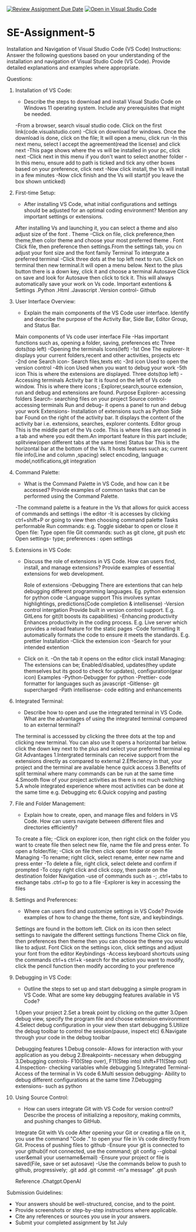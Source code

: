 [![Review Assignment Due Date](https://classroom.github.com/assets/deadline-readme-button-22041afd0340ce965d47ae6ef1cefeee28c7c493a6346c4f15d667ab976d596c.svg)](https://classroom.github.com/a/XoLGRbHq)
[![Open in Visual Studio Code](https://classroom.github.com/assets/open-in-vscode-2e0aaae1b6195c2367325f4f02e2d04e9abb55f0b24a779b69b11b9e10269abc.svg)](https://classroom.github.com/online_ide?assignment_repo_id=15296407&assignment_repo_type=AssignmentRepo)
# SE-Assignment-5
Installation and Navigation of Visual Studio Code (VS Code)
 Instructions:
Answer the following questions based on your understanding of the installation and navigation of Visual Studio Code (VS Code). Provide detailed explanations and examples where appropriate.

 Questions:

1. Installation of VS Code:
   - Describe the steps to download and install Visual Studio Code on Windows 11 operating system. Include any prerequisites that might be needed.

   -From a browser, search visual studio code. Click on the first link(code.visualstudio.com)
   -Click on download for windows. Once the download is done, click on the file; It will open a menu, click run
   -In this next menu, select I accept the agreement(read the license) and click next
   -This page shows where the vs will be installed in your pc, click next
   -Click next in this menu if you don't want to select another folder
   -In this menu, ensure add to path is ticked and tick any other boxes based on your preference, click next
   -Now click install, the Vs will install in a few minutes 
   -Now click finish and the Vs will start(if you leave the box shown unticked)

2. First-time Setup:
   - After installing VS Code, what initial configurations and settings should be adjusted for an optimal coding environment? Mention any important settings or extensions.

   After installing Vs and launching it, you can select a theme and also adjust size of the font
   . Theme
   -Click on file, click preference,then theme,then color theme and choose your most preferred theme
   . Font
   Click file, then preference then settings.From the settings tab, you cn adjust your font size and the font family
   Terminal
   To intergrate a preferred terminal
   -Click three dots at the top left next to run. Click on terminal then new terminal.It will open a menu below. Next to the plus button there is a down key, click it and choose a terminal
   Autosave
   Click on save and look for Autosave then click to tick it. This will always automatically save your work on Vs code.
   Important extentions & Settings
   .Python
   .Html
   .Javascript
   .Version control- Github


3. User Interface Overview:
   - Explain the main components of the VS Code user interface. Identify and describe the purpose of the Activity Bar, Side Bar, Editor Group, and Status Bar.

   Main components of Vs code user interface
       File
   -Has important functions such as, opening a folder, saving, preferences etc 
   Three dots(top left)
   -Opening the terminals
       Icons(left)
   -1st One
   The explorer- It displays your current folders,recent and other activities, projects etc
   -2nd one
   Search icon- Search files,texts etc
   -3rd icon
   Used to open the version control
   -4th icon
   Used when you want to debug your work
   -5th icon
   This is where the extensions are displayed.
        Three dots(top left)
   -Accessing terminals
            Activity bar
        It is found on the left of Vs code window. This is where there icons ; Explorer,search,source extension, run and debug and extensions are found.
        Purpose
        Explorer- accessing folders
        Search- searching files on your project
        Source control- accessing terminals
        Run and debug- it opens a panel to run and debug your work
        Extensions- Installation of extensions such as Python
             Side bar
         Found on the right of the activity bar. It displays the content of the activity bar i.e. extensions, searches, explorer contents.
             Editor group
         This is the middle part of the Vs code. This is where files are opened in a tab and where you edit them.An important feature in this part include; splitview(open different tabs at the same time)
             Status bar
         This is the horizontal bar at the bottom of the Vs. It hosts features such as; current file info(Line and column ,spacing) select encoding, language model,notifications,git integration

                
4. Command Palette:
   - What is the Command Palette in VS Code, and how can it be accessed? Provide examples of common tasks that can be performed using the Command Palette.

    -The command palette is a feature in the Vs that allows for quick access of commands and settings i the editor
    -It is accesses by clicking ctrl+shift+P or going to view then choosing command palette
       Tasks performable
   Run commands: e.g. Toggle sidebar to open or close it
   Open file: Type open file
   Git commands: such as git clone, git push etc
   Open settings- type; preferences : open settings

5. Extensions in VS Code:
   - Discuss the role of extensions in VS Code. How can users find, install, and manage extensions? Provide examples of essential extensions for web development.

     Role of extensions
      -Debugging
   There are extentions that can help debugging different programming languages. Eg. python extension for python code
      -Language support
   This involves syntax highlightings, predictions(Code completion & intellisense)
     -Version control intergation
   Provide built in version control support. E.g. GitLens for git(It boosts its capabilities)
     -Enhancing productivity
   Enhances productivity in the coding process. E.g. Live server which provides a reload feature for the static pages
     -Code formatting
   It automatically formats the code to ensure it meets the standards. E.g. prettier
     Installation
   -Click the extension icon
   -Search for your intended extention
   - Click on it.
   -On the tab it opens on the editor click install
   Managing: The extensions can be; Enabled/disabled, updates(they update themselves but its good to check for updates), configuration(gear icon)
   Examples
   -Python-Debugger for python
   -Prettier- code formatter for languages such as javascript
   -Gitlense- git supercharged
   -Path intellisense- code editing and enhancements
     
   
6. Integrated Terminal:
   - Describe how to open and use the integrated terminal in VS Code. What are the advantages of using the integrated terminal compared to an external terminal?

   The terminal is accesssed by clicking the three dots at the top and clicking new terminal. You can also use It opens a horizontal bar below. click the down key next to the plus and select your preferred terminal eg Git
   Advantages
   1.Intergrated terminals can receive support from the extensions directly as compared to external
   2.Effeciency in that, your project and the terminal are available hence quick access
   3.Benefits of split terminal where many commands can be run at the same time
   4.Smooth flow of your project activities as there is not much switching
   5.A whole integrated experience where most activities can be done at the same time e.g. Debugging etc
   6.Quick copying and pasting


7. File and Folder Management:
   - Explain how to create, open, and manage files and folders in VS Code. How can users navigate between different files and directories efficiently?

   To create a file;
   -Click on explorer icon, then right click on the folder you want to create file then select new file, name the file and press enter.
   To open a folder/file;
   -Click on file then click open folder or open file
    Managing
   -To rename; right click, select rename, enter new name and press enter
   -To delete a file, right click, select delete and confirm if prompted
   -To copy right click and click copy, then paste on the destination folder
    Navigation
   -use of commands such as -;
   .ctrl+tabs to exchange tabs
   .ctrl+p to go to a file
   -Explorer is key in accessing the files
   
8. Settings and Preferences:
   - Where can users find and customize settings in VS Code? Provide examples of how to change the theme, font size, and keybindings.

   Settings are found in the bottom left. Click on its icon then select settings to navigate the different settings functions
   Theme
   Click on file, then preferences then theme then you can choose the theme you would like to adjust.
   Font
   Click on the settings icon, click settings and adjust your font from the editor
   Keybindings
   -Access keyboard shortcuts using the commands ctrl+s ctrl+k 
   -search for the action you want to modify, click the pencil function then modify according to your preference

9. Debugging in VS Code:
   - Outline the steps to set up and start debugging a simple program in VS Code. What are some key debugging features available in VS Code?

   1.Open your project
   2.Set a break point by clicking on the gutter
   3.Open debug view, specify the program file and choose extension environment
   4.Select debug configuration in your view then start debugging
   5.Utilize the debug toolbar to control the session(pause, inspect etc)
   6.Navigate through your code in the debug toolbar

    Debugging features
    1.Debug console- Allows for interaction with your application as you debug
    2.Breakpoints- necessary when debugging
    3.Debugging controls- F10(Step over), F11(Step into) shift+F11(Step out)
    4.Inspection- checking variables while debugging
    5.Integrated Terminal- Access of the terminal in Vs code
    6.Multi session debugging- Ability to debug different configurations at the same time
    7.Debugging extensions- such as python

10. Using Source Control:
    - How can users integrate Git with VS Code for version control? Describe the process of initializing a repository, making commits, and pushing changes to GitHub.

    Integrate Git with Vs code
    After opening your Git or creating a file on it, you use the command "Code ." to open your file in Vs code directly from Git.
    Process of pushing files to github
    -Ensure your git is connected to your github(if not connected, use the command; git config --global user&email your username&email)
    -Ensure your project or file is saved(File, save or set autosave)
    -Use the commands below to push to github, progressively;
     .git add
     .git commit -m"a message"
     .git push

      Reference
   .Chatgpt.OpenAI
    

 Submission Guidelines:
- Your answers should be well-structured, concise, and to the point.
- Provide screenshots or step-by-step instructions where applicable.
- Cite any references or sources you use in your answers.
- Submit your completed assignment by 1st July 

